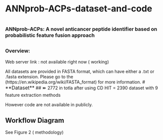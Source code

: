 # ANNprob-ACPs-dataset-and-code

# <span style="font-size:16px;">**ANNprob-ACPs: A novel anticancer peptide identifier based on probabilistic feature fusion approach**</span>

## <span style="font-size:16px;">**Overview:**</span>

Web server link :  not available right now ( working)

<span style="font-size:14px;">
All datasets are provided in FASTA format, which can have either a .txt or .fasta extension. 
Please go to the (https://en.wikipedia.org/wiki/FASTA_format) for more information.
  </span>
 # <span style="font-size:16px;">**Dataset**</span>
## ⏩ 2772 in totla after using CD HIT = 2390 dataset with 9 feature extraction methods 

However code are not available in publicly. 

## Workflow Diagram

See Figure 2 ( methodology)
